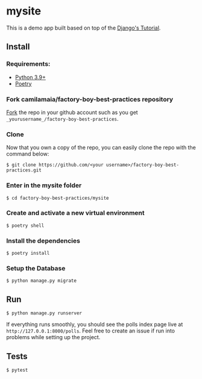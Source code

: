 # mysite

This is a demo app built based on top of the [Django's Tutorial][django-tutorial].

## Install

### Requirements:

- [Python 3.9+][python]
- [Poetry][poetry]

### Fork camilamaia/factory-boy-best-practices repository

[Fork][fork] the repo in your github account such as you get
`_yourusername_/factory-boy-best-practices`.

### Clone

Now that you own a copy of the repo, you can easily clone the repo with the command below:

```shell
$ git clone https://github.com/<your username>/factory-boy-best-practices.git
```

### Enter in the mysite folder

```shell
$ cd factory-boy-best-practices/mysite
```

### Create and activate a new virtual environment

```shell
$ poetry shell
```

### Install the dependencies

```shell
$ poetry install
```

### Setup the Database

```shell
$ python manage.py migrate
```

## Run

```shell
$ python manage.py runserver
```

If everything runs smoothly, you should see the polls index page live at
`http://127.0.0.1:8000/polls`. Feel free to create an issue if run into problems while setting up
the project.

## Tests

```shell
$ pytest
```

[django-tutorial]: https://docs.djangoproject.com/en/3.2/intro/tutorial01/
[python]: https://www.python.org/downloads/
[fork]: https://docs.github.com/en/github/getting-started-with-github/quickstart/fork-a-repo
[poetry]: https://python-poetry.org/docs/#installation

